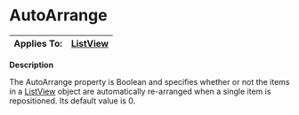 




<h1 class="heading"><span class="name">AutoArrange</span></h1>

| Applies To: | [ListView](./listview.md) |
| --- | ---  |


**Description**


The AutoArrange property is Boolean and specifies whether or not the items in a [ListView](./listview.md) object are automatically re-arranged when a single item is repositioned. Its default value is 0.



